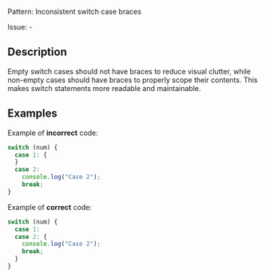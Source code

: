 Pattern: Inconsistent switch case braces

Issue: -

## Description

Empty switch cases should not have braces to reduce visual clutter, while non-empty cases should have braces to properly scope their contents. This makes switch statements more readable and maintainable.

## Examples

Example of **incorrect** code:
```javascript
switch (num) {
  case 1: {
  }
  case 2:
    console.log("Case 2");
    break;
}
```

Example of **correct** code:
```javascript
switch (num) {
  case 1: 
  case 2: {
    console.log("Case 2");
    break;
  }
}
```
